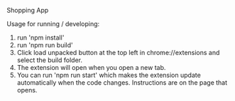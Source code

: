 Shopping App

Usage for running / developing: 

1. run 'npm install'
2. run 'npm run build'
3. Click load unpacked button at the top left in chrome://extensions and select the build folder.
4. The extension will open when you open a new tab.
5. You can run 'npm run start' which makes the extension update automatically when the code changes. 
   Instructions are on the page that opens. 